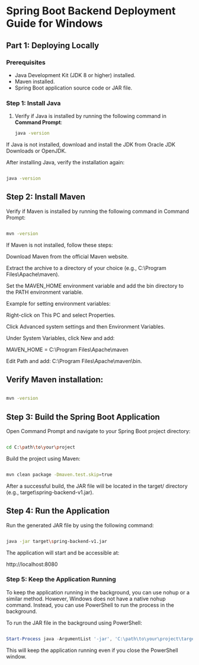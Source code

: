 # Spring Boot Backend Deployment Guide for Windows

## Part 1: Deploying Locally

### Prerequisites

- Java Development Kit (JDK 8 or higher) installed.
- Maven installed.
- Spring Boot application source code or JAR file.

### Step 1: Install Java

1. Verify if Java is installed by running the following command in **Command Prompt**:

   ```bash
   java -version
   ```

If Java is not installed, download and install the JDK from Oracle JDK Downloads or OpenJDK.

After installing Java, verify the installation again:

```bash

java -version
```

## Step 2: Install Maven

Verify if Maven is installed by running the following command in Command Prompt:

```bash

mvn -version
```

If Maven is not installed, follow these steps:

Download Maven from the official Maven website.

Extract the archive to a directory of your choice (e.g., C:\Program Files\Apache\maven).

Set the MAVEN_HOME environment variable and add the bin directory to the PATH environment variable.

Example for setting environment variables:

Right-click on This PC and select Properties.

Click Advanced system settings and then Environment Variables.

Under System Variables, click New and add:

MAVEN_HOME = C:\Program Files\Apache\maven

Edit Path and add: C:\Program Files\Apache\maven\bin.

## Verify Maven installation:

```bash

mvn -version
```

## Step 3: Build the Spring Boot Application

Open Command Prompt and navigate to your Spring Boot project directory:

```bash

cd C:\path\to\your\project
```

Build the project using Maven:

```bash

mvn clean package -Dmaven.test.skip=true
```

After a successful build, the JAR file will be located in the target/ directory (e.g., target\spring-backend-v1.jar).

## Step 4: Run the Application

Run the generated JAR file by using the following command:

```bash

java -jar target\spring-backend-v1.jar
```

The application will start and be accessible at:

http://localhost:8080

### Step 5: Keep the Application Running

To keep the application running in the background, you can use nohup or a similar method. However, Windows does not have a native nohup command. Instead, you can use PowerShell to run the process in the background.

To run the JAR file in the background using PowerShell:

```powershell

Start-Process java -ArgumentList '-jar', 'C:\path\to\your\project\target\spring-backend-v1.jar'

```

This will keep the application running even if you close the PowerShell window.
